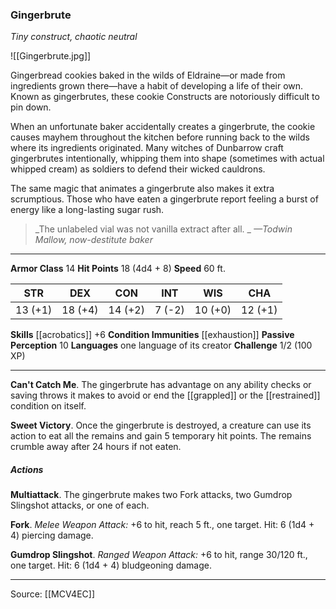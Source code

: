 ### Gingerbrute
_Tiny construct, chaotic neutral_

![[Gingerbrute.jpg]]

Gingerbread cookies baked in the wilds of Eldraine—or made from ingredients grown there—have a habit of developing a life of their own. Known as gingerbrutes, these cookie Constructs are notoriously difficult to pin down.

When an unfortunate baker accidentally creates a gingerbrute, the cookie causes mayhem throughout the kitchen before running back to the wilds where its ingredients originated. Many witches of Dunbarrow craft gingerbrutes intentionally, whipping them into shape (sometimes with actual whipped cream) as soldiers to defend their wicked cauldrons.

The same magic that animates a gingerbrute also makes it extra scrumptious. Those who have eaten a gingerbrute report feeling a burst of energy like a long-lasting sugar rush.

> _The unlabeled vial was not vanilla extract after all.
_
> _—Todwin Mallow, now-destitute baker_




---

**Armor Class** 14
**Hit Points** 18 (4d4 + 8)
**Speed** 60 ft.

| STR     | DEX     | CON     | INT     | WIS     | CHA     |
|---------|---------|---------|---------|---------|---------|
| 13 (+1) | 18 (+4) | 14 (+2) | 7 (-2) | 10 (+0) | 12 (+1) |

**Skills** [[acrobatics]] +6
**Condition Immunities** [[exhaustion]]
**Passive Perception** 10
**Languages** one language of its creator
**Challenge** 1/2 (100 XP)

---

**Can't Catch Me**. The gingerbrute has advantage on any ability checks or saving throws it makes to avoid or end the [[grappled]] or the [[restrained]] condition on itself.

**Sweet Victory**. Once the gingerbrute is destroyed, a creature can use its action to eat all the remains and gain 5 temporary hit points. The remains crumble away after 24 hours if not eaten.

##### Actions
**Multiattack**. The gingerbrute makes two Fork attacks, two Gumdrop Slingshot attacks, or one of each.

**Fork**. _Melee Weapon Attack:_ +6 to hit, reach 5 ft., one target. Hit: 6 (1d4 + 4) piercing damage.

**Gumdrop Slingshot**. _Ranged Weapon Attack:_ +6 to hit, range 30/120 ft., one target. Hit: 6 (1d4 + 4) bludgeoning damage.


---

Source: [[MCV4EC]]